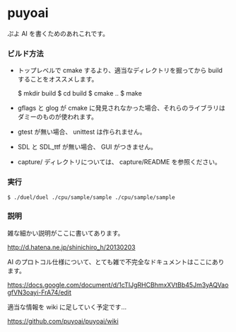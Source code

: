 puyoai
======

ぷよ AI を書くためのあれこれです。

### ビルド方法

* トップレベルで cmake するより、適当なディレクトリを掘ってから build することをオススメします。

    $ mkdir build
    $ cd build
    $ cmake .. 
    $ make

* gflags と glog が cmake に発見されなかった場合、それらのライブラリはダミーのものが使われます。
* gtest が無い場合、 unittest は作られません。
* SDL と SDL_ttf が無い場合、 GUI がつきません。
* capture/ ディレクトリについては、 capture/README を参照ください。

### 実行

    $ ./duel/duel ./cpu/sample/sample ./cpu/sample/sample

### 説明

雑な細かい説明がここに書いてあります。

http://d.hatena.ne.jp/shinichiro_h/20130203

AI のプロトコル仕様について、とても雑で不完全なドキュメントはここにあります。

https://docs.google.com/document/d/1cTIJgRHCBhmxXVtBb45Jm3yAQVaogfVN3oayi-FrA74/edit

適当な情報を wiki に足していく予定です…

https://github.com/puyoai/puyoai/wiki
